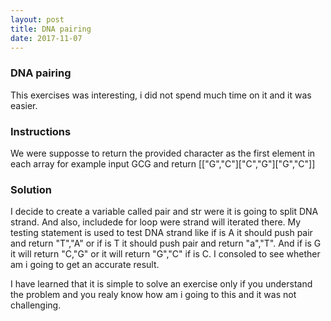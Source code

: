 ```yaml
---
layout: post
title: DNA pairing
date: 2017-11-07
---
```


### DNA pairing

This exercises was interesting, i did not spend much time on it and it was easier.

### Instructions
We were supposse to return the provided character as the first element in each array for example input  GCG and return [["G","C"]["C","G"]["G","C"]]


### Solution
I decide to create a variable called pair and str were it is going to split DNA strand. And also, includede for loop were strand will iterated there. My testing statement is used to test DNA strand like if is A it should  push pair and return "T","A" or if is T it should push pair and return "a","T". And if is G it will return "C,"G" or it will return "G","C" if is C. I consoled to see whether am i going to get an accurate result.



I have learned that it is simple to solve an exercise only if you understand the problem and you realy know how am i going to this and it was not challenging.




